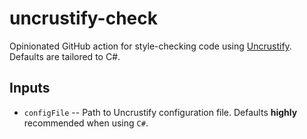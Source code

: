 # uncrustify-check

Opinionated GitHub action for style-checking code using [Uncrustify](https://github.com/uncrustify/uncrustify).
Defaults are tailored to C#.

## Inputs
- `configFile` -- Path to Uncrustify configuration file. Defaults **highly** recommended when using `C#`.
